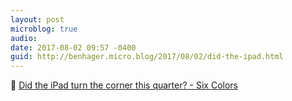 ```yaml
---
layout: post
microblog: true
audio: 
date: 2017-08-02 09:57 -0400
guid: http://benhager.micro.blog/2017/08/02/did-the-ipad.html
---
```

📱 [Did the iPad turn the corner this quarter? - Six Colors](https://sixcolors.com/post/2017/08/did-the-ipad-turn-the-corner-this-quarter/)
